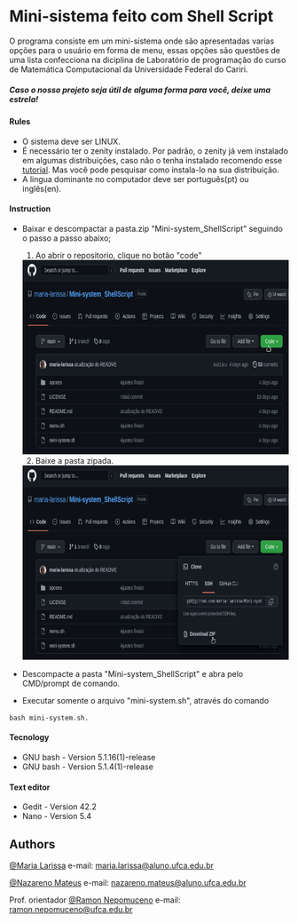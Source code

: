 # Mini-sistema feito com Shell Script

O programa consiste em um mini-sistema onde são apresentadas varias opções para o usuário em forma de menu, essas opções são questões de uma lista confecciona na diciplina de Laboratório de programação do curso de Matemática Computacional da Universidade Federal do Cariri.

##### **Caso o nosso projeto seja útil de alguma forma para você, deixe uma estrela!**


#### **Rules**
* O sistema deve ser LINUX.
* É necessário ter o zenity instalado. Por padrão, o zenity já vem instalado em algumas distribuições, caso não o tenha instalado recomendo esse [tutorial](https://howtoinstall.co/en/zenity). Mas você pode pesquisar como instala-lo na sua distribuição.
* A lingua dominante no computador deve ser português(pt) ou inglês(en).


#### **Instruction**
* Baixar e descompactar a pasta.zip "Mini-system_ShellScript" seguindo o passo a passo abaixo;
  1. Ao abrir o repositorio, clique no botão "code"
  <img src="src/bt_code.png" width="600" height="350" />
  
  2. Baixe a pasta zipada.
  <img src="src/bt_baixar.png" width="600" height="350" />
* Descompacte a pasta "Mini-system_ShellScript" e abra pelo CMD/prompt de comando.
* Executar somente o arquivo "mini-system.sh", através do comando

```
bash mini-system.sh.
```

#### **Tecnology**
 * GNU bash - Version 5.1.16(1)-release
 * GNU bash - Version 5.1.4(1)-release


#### **Text editor**
* Gedit - Version 42.2
* Nano - Version 5.4


## Authors

 [@Maria Larissa](https://github.com/maria-larissa)
 e-mail: maria.larissa@aluno.ufca.edu.br
 
 
 [@Nazareno Mateus](https://github.com/nazamath)
 e-mail: nazareno.mateus@aluno.ufca.edu.br 


 Prof. orientador [@Ramon Nepomuceno](https://github.com/ramonn76)
 e-mail: ramon.nepomuceno@ufca.edu.br  
